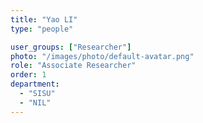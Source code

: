 ```yaml
---
title: "Yao LI"
type: "people"

user_groups: ["Researcher"]
photo: "/images/photo/default-avatar.png"
role: "Associate Researcher"
order: 1
department:
  - "SISU"
  - "NIL"
---
```

